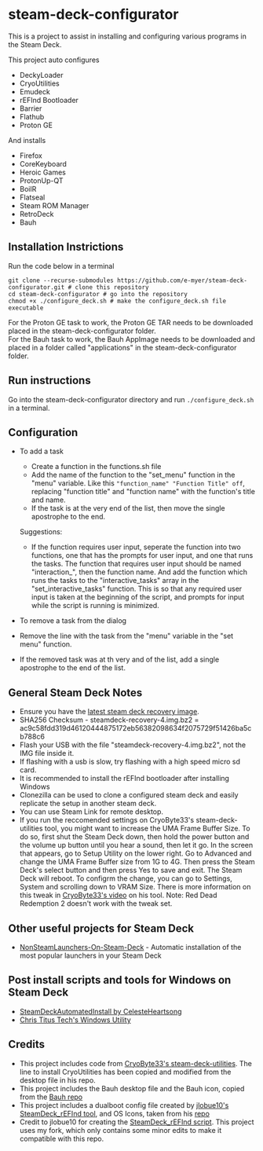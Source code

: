 # steam-deck-configurator

This is a project to assist in installing and configuring various programs in the Steam Deck.

This project auto configures

- DeckyLoader
- CryoUtilities
- Emudeck
- rEFInd Bootloader
- Barrier
- Flathub
- Proton GE

And installs

- Firefox
- CoreKeyboard
- Heroic Games
- ProtonUp-QT
- BoilR
- Flatseal
- Steam ROM Manager
- RetroDeck
- Bauh

## Installation Instrictions

Run the code below in a terminal

```
git clone --recurse-submodules https://github.com/e-myer/steam-deck-configurator.git # clone this repository
cd steam-deck-configurator # go into the repository
chmod +x ./configure_deck.sh # make the configure_deck.sh file executable
```

For the Proton GE task to work, the Proton GE TAR needs to be downloaded placed in the steam-deck-configurator folder.  
For the Bauh task to work, the Bauh AppImage needs to be downloaded and placed in a folder called "applications" in the steam-deck-configurator folder.

## Run instructions
Go into the steam-deck-configurator directory and run `./configure_deck.sh` in a terminal.

## Configuration

- To add a task
  - Create a function in the functions.sh file
  - Add the name of the function to the "set_menu" function in the "menu" variable. Like this `"function_name" "Function Title" off`, replacing "function title" and "function name" with the function's title and name.
  - If the task is at the very end of the list, then move the single apostrophe to the end.
  
  Suggestions:
  - If the function requires user input, seperate the function into two functions, one that has the prompts for user input, and one that runs the tasks. The function that requires user input should be named "interaction_", then the function name. And add the function which runs the tasks to the "interactive_tasks" array in the "set_interactive_tasks" function. This is so that any required user input is taken at the beginning of the script, and prompts for input while the script is running is minimized.

- To remove a task from the dialog
 - Remove the line with the task from the "menu" variable in the "set menu" function.
 - If the removed task was at th very and of the list, add a single apostrophe to the end of the list.
## General Steam Deck Notes

- Ensure you have the [latest steam deck recovery image](https://help.steampowered.com/en/faqs/view/1B71-EDF2-EB6D-2BB3).
- SHA256 Checksum - steamdeck-recovery-4.img.bz2 = ac9c58fdd319d46120444875172eb56382098634f2075729f51426ba5cb788c6
- Flash your USB with the file "steamdeck-recovery-4.img.bz2", not the IMG file inside it.
- If flashing with a usb is slow, try flashing with a high speed micro sd card.
- It is recommended to install the rEFInd bootloader after installing Windows
- Clonezilla can be used to clone a configured steam deck and easily replicate the setup in another steam deck.
- You can use Steam Link for remote desktop.
- If you run the reccomended settings on CryoByte33's steam-deck-utilities tool, you might want to increase the UMA Frame Buffer Size. To do so, first shut the Steam Deck down, then hold the power button and the volume up button until you hear a sound, then let it go. In the screen that appears, go to Setup Utility on the lower right. Go to Advanced and change the UMA Frame Buffer size from 1G to 4G. Then press the Steam Deck's select button and then press Yes to save and exit. The Steam Deck will reboot. To configrm the change, you can go to Settings, System and scrolling down to VRAM Size. There is more information on this tweak in [CryoByte33's video](https://www.youtube.com/watch?v=C9EjXYZUqUs) on his tool. Note: Red Dead Redemption 2 doesn't work with the tweak set.

## Other useful projects for Steam Deck
- [NonSteamLaunchers-On-Steam-Deck](https://github.com/moraroy/NonSteamLaunchers-On-Steam-Deck) - Automatic installation of the most popular launchers in your Steam Deck

## Post install scripts and tools for Windows on Steam Deck
- [SteamDeckAutomatedInstall by CelesteHeartsong](https://github.com/CelesteHeartsong/SteamDeckAutomatedInstall)
- [Chris Titus Tech's Windows Utility](https://github.com/ChrisTitusTech/winutil)

## Credits
- This project includes code from [CryoByte33's steam-deck-utilities](https://github.com/CryoByte33/steam-deck-utilities/blob/main/LICENSE). The line to install CryoUtilities has been copied and modified from the desktop file in his repo.
- This project includes the Bauh desktop file and the Bauh icon, copied from the [Bauh repo](https://github.com/vinifmor/bauh)
- This project includes a dualboot config file created by [jlobue10's SteamDeck_rEFInd tool](https://github.com/jlobue10/SteamDeck_rEFInd), and OS Icons, taken from his [repo](https://github.com/jlobue10/SteamDeck_rEFInd)
- Credit to jlobue10 for creating the [SteamDeck_rEFInd script](https://github.com/jlobue10/SteamDeck_rEFInd). This project uses my fork, which only contains some minor edits to make it compatible with this repo.
